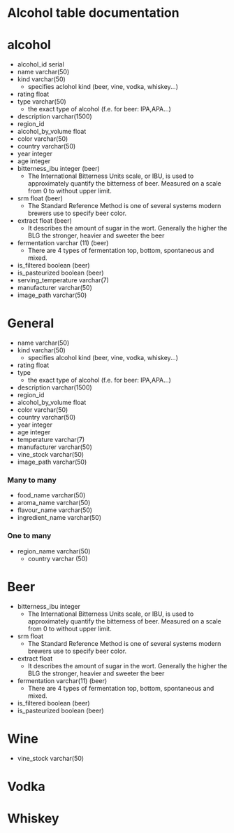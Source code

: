 ﻿# Alcohol table documentation

# alcohol
 - alcohol_id serial
 - name varchar(50)
 - kind varchar(50)
	 - specifies aclohol kind (beer, vine, vodka, whiskey...)
 - rating float
 - type varchar(50)
	- the exact type of alcohol (f.e. for beer: IPA,APA...)
 - description varchar(1500)
 - region_id
 - alcohol_by_volume float
 - color varchar(50)
 - country varchar(50)
 - year integer
 - age integer
 - bitterness_ibu integer (beer)
	- The International Bitterness Units scale, or IBU, is used to approximately quantify the bitterness of beer. Measured on a scale from 0 to without upper limit.
 - srm float (beer)
	 - The Standard Reference Method is one of several systems modern brewers use to specify beer color.
 - extract float (beer)
	 - It describes the amount of sugar in the wort. Generally the higher the BLG the stronger, heavier and sweeter the beer
 - fermentation varchar (11) (beer)
	 - There are 4 types of fermentation top, bottom, spontaneous and mixed.
 - is_filtered boolean (beer)
 - is_pasteurized boolean (beer)
 - serving_temperature varchar(7)
 - manufacturer varchar(50)
 - image_path varchar(50)

# General

 - name varchar(50)
 - kind varchar(50)
     - specifies alcohol kind (beer, vine, vodka, whiskey...)
 - rating float
 - type
    - the exact type of alcohol (f.e. for beer: IPA,APA...)
 - description varchar(1500)
 - region_id
 - alcohol_by_volume float
 - color varchar(50)
 - country varchar(50)
 - year integer
 - age integer
 - temperature varchar(7)
 - manufacturer varchar(50)
 - vine_stock varchar(50)
 - image_path varchar(50)


### Many to many

 - food_name varchar(50)
 - aroma_name varchar(50)
 - flavour_name varchar(50)
 - ingredient_name varchar(50)

### One to many

 - region_name varchar(50)
    - country varchar (50)

	
# Beer

 - bitterness_ibu integer 
	- The International Bitterness Units scale, or IBU, is used to approximately quantify the bitterness of beer. Measured on a scale from 0 to without upper limit.
 - srm float
	 - The Standard Reference Method is one of several systems modern brewers use to specify beer color.
 - extract float
	 - It describes the amount of sugar in the wort. Generally the higher the BLG the stronger, heavier and sweeter the beer
 - fermentation varchar(11) (beer)
	 - There are 4 types of fermentation top, bottom, spontaneous and mixed.
 - is_filtered boolean (beer)
 - is_pasteurized boolean (beer)


# Wine
 - vine_stock varchar(50)

# Vodka

# Whiskey



